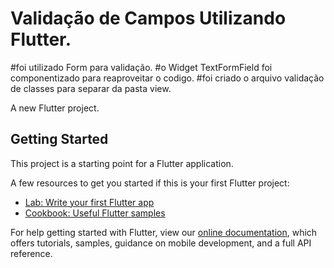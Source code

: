 # Validação de Campos Utilizando Flutter.
#foi utilizado Form para validação.
#o Widget TextFormField foi componentizado para reaproveitar o codigo.
#foi criado o arquivo validação de classes para separar da pasta view.

A new Flutter project.

## Getting Started

This project is a starting point for a Flutter application.

A few resources to get you started if this is your first Flutter project:

- [Lab: Write your first Flutter app](https://flutter.dev/docs/get-started/codelab)
- [Cookbook: Useful Flutter samples](https://flutter.dev/docs/cookbook)

For help getting started with Flutter, view our
[online documentation](https://flutter.dev/docs), which offers tutorials,
samples, guidance on mobile development, and a full API reference.
